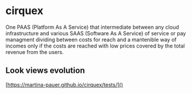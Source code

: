 # cirquex
One PAAS (Platform As A Service) that intermediate between any cloud infrastructure and various SAAS (Software As A Service) of service or pay managment dividing between costs for reach and a mantenible way of incomes only if the costs are reached with low prices covered by the total revenue from the users.
## Look views evolution
[https://martina-pauer.github.io/cirquex/tests/]()
